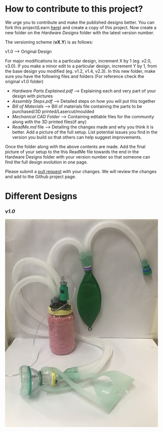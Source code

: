 # How to contribute to this project? 

We urge you to contribute and make the published designs better. You can fork this project(Learn [here](https://www.youtube.com/watch?v=_NrSWLQsDL4)) and create a copy of this project. Now create a new folder on the *Hardware Designs* folder with the latest version number. 

The versioning scheme (**vX.Y**) is as follows: 

v1.0 --> Original Design 

For major modifications to a particular design, increment X by 1 (eg. v2.0, v3.0). If you make a minor edit to a particular design, increment Y by 1, from the base design you modified (eg. v1.2, v1.4, v2.3). 
In this new folder, make sure you have the following files and folders (For reference check the original v1.0 folder) 
- *Hardware Parts Explained.pdf* --> Explaining each and very part of your design with pictures 
- *Assembly Steps.pdf* --> Detailed steps on how you will put this together 
- *Bill of Materials* --> Bill of materials file containing the parts to be purchased/3D printed/Lasercut/moulded 
- *Mechanical CAD Folder* --> Containing editable files for the community along with the 3D printed files(if any) 
- *ReadMe.md* file --> Detailing the changes made and why you think it is better. Add a picture of the full setup. List potential issues you find in the version you build so that others can help suggest improvements. 

Once the folder along with the above contents are made. Add the final picture of your setup to the this ReadMe file towards the end in the Hardware Designs folder with your version number so that someone can find the full design evolution in one page. 

Please submit a [pull request](https://docs.github.com/en/github/collaborating-with-issues-and-pull-requests/about-pull-requests) with your changes. We will review the changes and add to the Github project page.

# Different Designs

### ***v1.0***

![v1.0](./v1.0/v1.0.png)